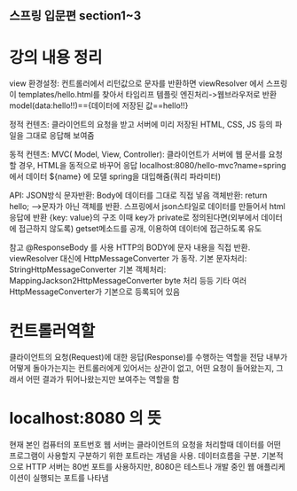 ## 스프링 입문편 section1~3

# 강의 내용 정리

view 환경설정: 컨트롤러에서 리턴값으로 문자를 반환하면 viewResolver 에서 스프링이 templates/hello.html를 찾아서 타임리프 템플릿 엔진처리->웹브라우저로 반환
model(data:hello!!)=={데이터에 저장된 값==hello!!}

정적 컨텐츠: 클라이언트의 요청을 받고 서버에 미리 저장된 HTML, CSS, JS 등의 파일을 그대로 응답해 보여줌

동적 컨텐츠:
MVC( Model, View, Controller): 클라이언트가 서버에 웹 문서를 요청할 경우, HTML을 동적으로 바꾸어 응답
localhost:8080/hello-mvc?name=spring 에서 데이터 ${name} 에 모델 spring을 대입해줌(쿼리 파라미터)

API: JSON방식
문자반환: Body에 데이터를 그대로 직접 넣음
객체반환: return hello; -->문자가 아닌 객체를 반환. 스프링에서 json스타일로 데이터를 만들어서 html응답에 반환
{key: value}의 구조 이때 key가 private로 정의된다면(외부에서 데이터에 접근하지 않도록) getset메소드를 공개, 이용하여 데이터에 접근하도록 유도

참고
@ResponseBody 를 사용
HTTP의 BODY에 문자 내용을 직접 반환.
viewResolver 대신에 HttpMessageConverter 가 동작.
기본 문자처리: StringHttpMessageConverter
기본 객체처리: MappingJackson2HttpMessageConverter
byte 처리 등등 기타 여러 HttpMessageConverter가 기본으로 등록되어 있음

# 컨트롤러역할

클라이언트의 요청(Request)에 대한 응답(Response)를 수행하는 역할을 전담
내부가 어떻게 돌아가는지는 컨트롤러에게 있어서는 상관이 없고, 어떤 요청이 들어왔는지, 그래서 어떤 결과가 튀어나왔는지만 보여주는 역할을 함

# localhost:8080 의 뜻

현재 본인 컴퓨터의 포트번호
웹 서버는 클라이언트의 요청을 처리할때 데이터를 어떤 프로그램이 사용할지 구분하기 위한 포트라는 개념을 사용. 데이터흐름을 구분.
기본적으로 HTTP 서버는 80번 포트를 사용하지만, 8080은 테스트나 개발 중인 웹 애플리케이션이 실행되는 포트를 나타냄
